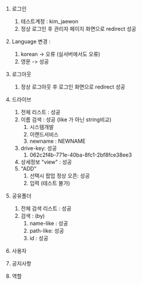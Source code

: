 1. 로그인
	1. 테스트계정 : kim_jaewon
	2. 정상 로그인 후 관리자 페이지 화면으로 redirect 성공
2. Language 변경 : 
	1. korean -> 오류 (실서버에서도 오류)
	2. 영문 -> 성공
3. 로그아웃
	1. 정상 로그아웃 후 로그인 화면으로 redirect 성공
	
4.  드라이브
	1. 전체 리스트 : 성공
	2.  이름 검색 : 성공 (like 가 아닌 string비교)
		1. 시스템개발
		2. 이랜드서비스
		3. newname : NEWNAME
	3. drive-key: 성공
		1. 062c2f4b-771e-40ba-8fc1-2bf8fce38ee3
	4. 상세정보 "view" : 성공
	5. "ADD" 
		1. 선택시 팝업 정상 오픈: 성공
		2. 입력 (테스트 불가)
5. 공유폴더
	1. 전체 검색 리스트 : 성공
	2.  검색 : (by)
		1. name-like : 성공
		2. path-like: 성공
		3. id : 성공
6. 사용자
7. 공지사항
8. 역할
